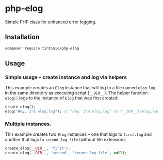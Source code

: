 # php-elog

Simple PHP class for enhanced error logging.

## Installation

```bash
composer require tintonic/php-elog
```

## Usage

### Simple usage – create instance and log via helpers

This example creates an `Elog` instance that will log to a file named `elog.log` in the same directory as executing script (`__DIR__`). The helper function `elog()` logs to the instance of `Elog` that was first created.

```php
create_elog();
elog("Hey, I'm elog.log"); // "Hey, I'm elog.log" in {__DIR__}/elog.log
```

### Multiple instances.

This example creates two `Elog` instances – one that logs to `first.log` and another that logs to `second_log_file` (without file extension).

```php
create_elog(__DIR__, 'first');
create_elog(__DIR__, 'second', 'second_log_file', null);
```
